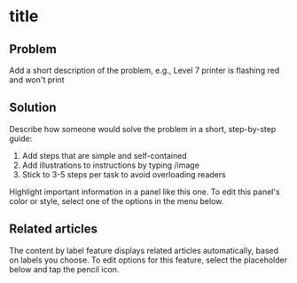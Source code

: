 # title

## Problem

Add a short description of the problem, e.g., Level 7 printer is flashing red and won't print

## Solution

Describe how someone would solve the problem in a short, step-by-step guide:

1. Add steps that are simple and self-contained
1. Add illustrations to instructions by typing /image
1. Stick to 3-5 steps per task to avoid overloading readers

Highlight important information in a panel like this one. To edit this panel's color or style, select one of the options in the menu below.

## Related articles

The content by label feature displays related articles automatically, based on labels you choose. To edit options for this feature, select the placeholder below and tap the pencil icon.
